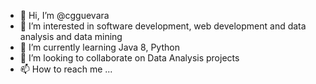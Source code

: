 - 👋 Hi, I’m @cgguevara
- 👀 I’m interested in software development, web development and data analysis and data mining
- 🌱 I’m currently learning Java 8, Python 
- 💞️ I’m looking to collaborate on Data Analysis projects
- 📫 How to reach me ...

<!---
cgguevara/cgguevara is a ✨ special ✨ repository because its `README.md` (this file) appears on your GitHub profile.
You can click the Preview link to take a look at your changes.
--->

